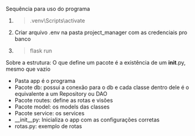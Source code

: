 Sequência para uso do programa
1. > .venv\Scripts\activate
2. Criar arquivo .env na pasta project_manager com as credenciais pro banco
3. > flask run

Sobre a estrutura: O que define um pacote é a existência de um __init__.py, mesmo que vazio
- Pasta app é o programa
- Pacote db: possui a conexão para o db e cada classe dentro dele é o equivalente a um Repository ou DAO
- Pacote routes: define as rotas e visões
- Pacote model: os models das classes
- Pacote service: os services
- __init__py: Inicializa o app com as configurações corretas
- rotas.py: exemplo de rotas
